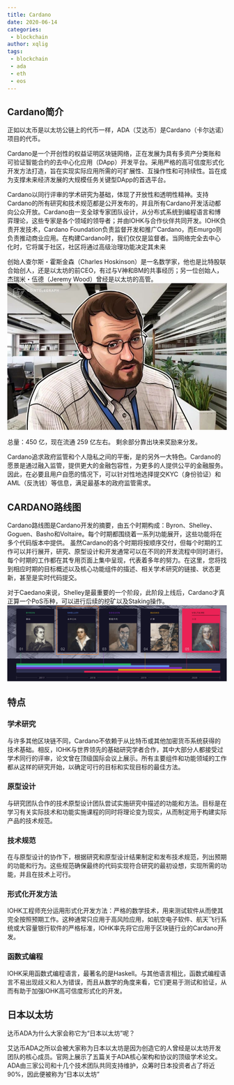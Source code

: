 ```yaml
---
title: Cardano
date: 2020-06-14
categories:
 - blockchain
author: xqlig
tags:
 - blockchain
 - ada
 - eth
 - eos
---
```


## Cardano简介

正如以太币是以太坊公链上的代币一样，ADA（艾达币）是Cardano（卡尔达诺）项目的代币。

<!-- more -->

Cardano是一个开创性的权益证明区块链网络，正在发展为具有多资产分类账和可验证智能合约的去中心化应用（DApp）开发平台。采用严格的高可信度形式化开发方法打造，旨在实现实际应用所需的可扩展性、互操作性和可持续性。旨在成为支撑未来经济发展的大规模任务关键型DApp的首选平台。

Cardano以同行评审的学术研究为基础，体现了开放性和透明性精神。支持Cardano的所有研究和技术规范都是公开发布的，并且所有Cardano开发活动都向公众开放。Cardano由一支全球专家团队设计，从分布式系统到编程语言和博弈理论，这些专家是各个领域的领导者；并由IOHK与合作伙伴共同开发。IOHK负责开发技术，Cardano Foundation负责监督开发和推广Cardano，而Emurgo则负责推动商业应用。在构建Cardano时，我们仅仅是监督者。当网络完全去中心化时，它将属于社区，社区将通过高级治理功能决定其未来

创始人查尔斯・霍斯金森（Charles Hoskinson）是一名数学家，他也是比特股联合始创人，还是以太坊的前CEO，有过与V神和BM的共事经历；另一位创始人，杰瑞米・伍德（Jeremy Wood）曾经是以太坊的高管。
![2](../2020/images/ada/ada-2.jpg)

总量：450 亿，现在流通 259 亿左右。 剩余部分靠出块来奖励来分发。

Cardano追求政府监管和个人隐私之间的平衡，是的另外一大特色。Cardano的愿景是通过融入监管，提供更大的金融包容性，为更多的人提供公平的金融服务。因此，在必要且用户自愿的情况下，可以针对性地选择提交KYC（身份验证）和AML（反洗钱）等信息，满足最基本的政府监管需求。

## CARDANO路线图

Cardano路线图是Cardano开发的摘要，由五个时期构成：Byron、Shelley、Goguen、Basho和Voltaire。每个时期都围绕着一系列功能展开，这些功能将在多个代码版本中提供。
虽然Cardano的各个时期将按顺序交付，但每个时期的工作可以并行展开，研究、原型设计和开发通常可以在不同的开发流程中同时进行。
每个时期的工作都在其专用页面上集中呈现，代表着多年的努力。在这里，您将找到相应时期的目标概述以及核心功能组件的描述、相关学术研究的链接、状态更新，甚至是实时代码提交。

对于Caedano来说，Shelley是最重要的一个阶段，此阶段上线后，Cardano才真正算一个PoS币种，可以进行后续的挖矿以及Staking操作。
![1](../2020/images/ada/ada-1.jpg)

## 特点

### 学术研究

与许多其他区块链不同，Cardano不依赖于从比特币或其他加密货币系统获得的技术基础。相反，IOHK与世界领先的基础研究学者合作，其中大部分人都接受过学术同行的评审，论文曾在顶级国际会议上展示。所有主要组件和功能领域的工作都从这样的研究开始，以确定可行的目标和实现目标的最佳方法。

### 原型设计

与研究团队合作的技术原型设计团队尝试实施研究中描述的功能和方法。目标是在学习有关实际技术和功能实施课程的同时将理论变为现实，从而制定用于构建实际产品的技术规范。


### 技术规范

在与原型设计的协作下，根据研究和原型设计结果制定和发布技术规范，列出预期的功能和行为。这些规范确保最终的代码实现符合研究的最初设想，实现所需的功能，并且在技术上可行。

### 形式化开发方法

IOHK工程师充分运用形式化开发方法：严格的数学技术，用来测试软件从而使其完全按照预期工作。这种通常只应用于高风险应用，如航空电子软件、航天飞行系统或大容量银行软件的严格标准，IOHK率先将它应用于区块链行业的Cardano开发。

### 函数式编程

IOHK采用函数式编程语言，最著名的是Haskell。与其他语言相比，函数式编程语言不易出现歧义和人为错误，而且从数学的角度来看，它们更易于测试和验证，从而有助于加强IOHK高可信度形式化的开发。


## 日本以太坊

达币ADA为什么大家会称它为“日本以太坊”呢？

艾达币ADA之所以会被大家称为日本以太坊是因为创造它的人曾经是以太坊开发团队的核心成员。官网上展示了五篇关于ADA核心架构和协议的顶级学术论文。ADA由三家公司和十几个技术团队共同支持维护，众筹时日本投资者占了将近90%，因此便被称为“日本以太坊”

